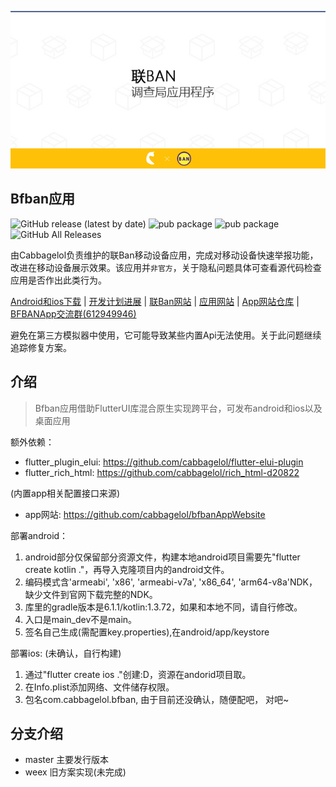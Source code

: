 ![](public/images/github.logo.jpg)

## Bfban应用

![GitHub release (latest by date)](https://img.shields.io/github/v/release/cabbagelol/bfbanApp)
![pub package](https://img.shields.io/badge/ios-no-green)
![pub package](https://img.shields.io/badge/android-yes-green)
![GitHub All Releases](https://img.shields.io/github/downloads/cabbagelol/bfbanApp/total)

由Cabbagelol负责维护的联Ban移动设备应用，完成对移动设备快速举报功能，改进在移动设备展示效果。该应用并`非官方`，关于隐私问题具体可查看源代码检查应用是否作出此类行为。

[Android和ios下载](https://github.com/cabbagelol/bfbanApp/releases)
| [开发计划进展](https://trello.com/b/ZECQnnEz/bfban-app) |
[联Ban网站](https://bfban.com) |
[应用网站](http://bfban-app.cabbagelol.net) |
[App网站仓库](https://github.com/cabbagelol/bfbanAppWebsite) |
[BFBANApp交流群(612949946)](https://jq.qq.com/?_wv=1027&k=kXr9z9FE)

避免在第三方模拟器中使用，它可能导致某些内置Api无法使用。关于此问题继续追踪修复方案。


## 介绍

> Bfban应用借助FlutterUI库混合原生实现跨平台，可发布android和ios以及桌面应用

额外依赖：

- flutter_plugin_elui: https://github.com/cabbagelol/flutter-elui-plugin
- flutter_rich_html: https://github.com/cabbagelol/rich_html-d20822

(内置app相关配置接口来源)
- app网站: https://github.com/cabbagelol/bfbanAppWebsite

 部署android：
1. android部分仅保留部分资源文件，构建本地android项目需要先"flutter create
   kotlin ."，再导入克隆项目内的android文件。
2. 编码模式含'armeabi', 'x86', 'armeabi-v7a', 'x86_64',
   'arm64-v8a'NDK，缺少文件到官网下载完整的NDK。
3. 库里的gradle版本是6.1.1/kotlin:1.3.72，如果和本地不同，请自行修改。
4. 入口是main_dev不是main。
5. 签名自己生成(需配置key.properties),在android/app/keystore

部署ios: (未确认，自行构建)
1. 通过"flutter create ios ."创建:D，资源在andorid项目取。
2. 在Info.plist添加网络、文件储存权限。
3. 包名com.cabbagelol.bfban, 由于目前还没确认，随便配吧， 对吧~


## 分支介绍

- master 主要发行版本
- weex 旧方案实现(未完成)

